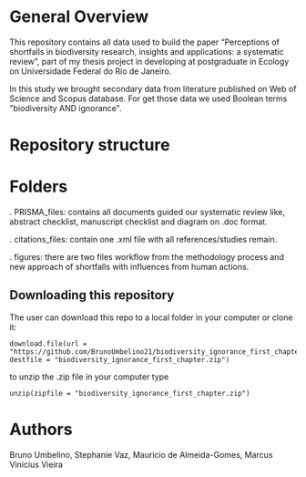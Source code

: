   # General Overview
  
  This repository contains all data used to build the paper “Perceptions of shortfalls in biodiversity research, insights and applications: a systematic review”, part of my thesis project in developing at postgraduate in Ecology on Universidade Federal do Rio de Janeiro.

In this study we brought secondary data from literature published on Web of Science and Scopus database. For get those data we used Boolean terms "biodiversity AND ignorance". 

  # Repository structure
  # Folders
  . PRISMA_files: contains all documents guided our systematic review like, abstract checklist, manuscript checklist and diagram on .doc format.
  
  
  . citations_files: contain one .xml file with all references/studies remain.
  
  . figures: there are two files workflow from the methodology process and new approach of shortfalls with influences from human actions. 

## Downloading this repository
The user can download this repo to a local folder in your computer or clone it:

```{r eval=FALSE, echo=TRUE}
download.file(url = "https://github.com/BrunoUmbelino21/biodiversity_ignorance_first_chapter/archive/main.zip", destfile = "biodiversity_ignorance_first_chapter.zip")
```
to unzip the .zip file in your computer type

```{r eval=FALSE,echo=TRUE}
unzip(zipfile = "biodiversity_ignorance_first_chapter.zip")
```

  # Authors
Bruno Umbelino, Stephanie Vaz, Mauricio de Almeida-Gomes, Marcus Vinicius Vieira